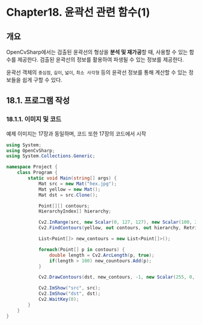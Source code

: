 # **Chapter18. 윤곽선 관련 함수(1)**

## **개요**
OpenCvSharp에서는 검출된 윤곽선의 형상을 **분석 및 재가공**할 때, 사용할 수 있는 함수를 제공한다. 검출된 윤곽선의 정보를 활용하여 파생될 수 있는 정보를 제공한다.

윤곽선 객체의 `중심점`, `길이`, `넓이`, `최소 사각형` 등의 윤곽선 정보를 통해 계산할 수 있는 정보들을 쉽게 구할 수 있다.

## **18.1. 프로그램 작성**

### **18.1.1. 이미지 및 코드**

예제 이미지는 17장과 동일하며, 코드 또한 17장의 코드에서 시작

```cs
using System;
using OpenCvSharp;
using System.Collections.Generic;

namespace Project {
    class Program {
        static void Main(string[] args) {
            Mat src = new Mat("hex.jpg");
            Mat yellow = new Mat();
            Mat dst = src.Clone();

            Point[][] contours;
            HierarchyIndex[] hierarchy;

            Cv2.InRange(src, new Scalar(0, 127, 127), new Scalar(100, 255, 255), yellow);
            Cv2.FindContours(yellow, out contours, out hierarchy, RetrievalModes.Tree, ContourApproximationModes.ApproxTC89KCOS);

            List<Point[]> new_contours = new List<Point[]>();

            foreach(Point[] p in contours) {
                double length = Cv2.ArcLength(p, true);
                if(length > 100) new_countours.Add(p);
            }

            Cv2.DrawContours(dst, new_contours, -1, new Scalar(255, 0, 0), 2, LineTypes.AntiAlias, null, 1);

            Cv2.ImShow("src", src);
            Cv2.ImShow("dst", dst);
            Cv2.WaitKey(0);
        }
    }
}
```